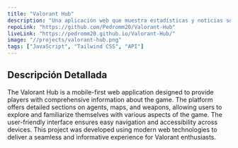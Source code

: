 ```yaml
---
title: "Valorant Hub"
description: "Una aplicación web que muestra estadísticas y noticias sobre Valorant."
repoLink: "https://github.com/Pedromm20/Valorant-Hub"
liveLink: "https://pedromm20.github.io/Valorant-Hub/" 
image: "//projects/valorant-hub.png" 
tags: ["JavaScript", "Tailwind CSS", "API"]
---
```


## Descripción Detallada

The Valorant Hub is a mobile-first web application designed to provide players with comprehensive information about the game. The platform offers detailed sections on agents, maps, and weapons, allowing users to explore and familiarize themselves with various aspects of the game. The user-friendly interface ensures easy navigation and accessibility across devices. This project was developed using modern web technologies to deliver a seamless and informative experience for Valorant enthusiasts.